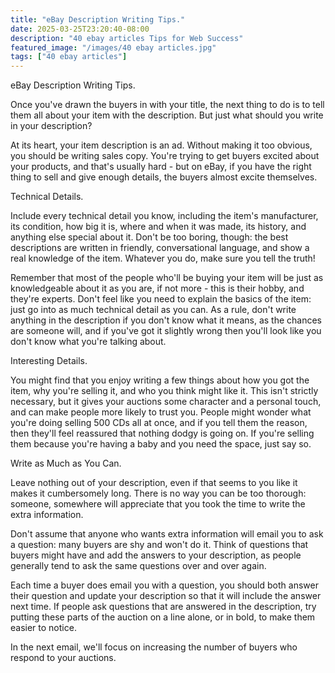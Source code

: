 ```yaml
---
title: "eBay Description Writing Tips."
date: 2025-03-25T23:20:40-08:00
description: "40 ebay articles Tips for Web Success"
featured_image: "/images/40 ebay articles.jpg"
tags: ["40 ebay articles"]
---
```


eBay Description Writing Tips.

Once you've drawn the buyers in with your title, the next thing to do is to tell them all about your item with the description. But just what should you write in your description?

At its heart, your item description is an ad. Without making it too obvious, you should be writing sales copy. You're trying to get buyers excited about your products, and that's usually hard - but on eBay, if you have the right thing to sell and give enough details, the buyers almost excite themselves.

Technical Details.

Include every technical detail you know, including the item's manufacturer, its condition, how big it is, where and when it was made, its history, and anything else special about it. Don't be too boring, though: the best descriptions are written in friendly, conversational language, and show a real knowledge of the item. Whatever you do, make sure you tell the truth!

Remember that most of the people who'll be buying your item will be just as knowledgeable about it as you are, if not more - this is their hobby, and they're experts. Don't feel like you need to explain the basics of the item: just go into as much technical detail as you can. As a rule, don't write anything in the description if you don't know what it means, as the chances are someone will, and if you've got it slightly wrong then you'll look like you don't know what you're talking about.

Interesting Details.

You might find that you enjoy writing a few things about how you got the item, why you're selling it, and who you think might like it. This isn't strictly necessary, but it gives your auctions some character and a personal touch, and can make people more likely to trust you. People might wonder what you're doing selling 500 CDs all at once, and if you tell them the reason, then they'll feel reassured that nothing dodgy is going on. If you're selling them because you're having a baby and you need the space, just say so.

Write as Much as You Can.

Leave nothing out of your description, even if that seems to you like it makes it cumbersomely long. There is no way you can be too thorough: someone, somewhere will appreciate that you took the time to write the extra information. 

Don't assume that anyone who wants extra information will email you to ask a question: many buyers are shy and won't do it. Think of questions that buyers might have and add the answers to your description, as people generally tend to ask the same questions over and over again. 

Each time a buyer does email you with a question, you should both answer their question and update your description so that it will include the answer next time. If people ask questions that are answered in the description, try putting these parts of the auction on a line alone, or in bold, to make them easier to notice. 

In the next email, we'll focus on increasing the number of buyers who respond to your auctions.

